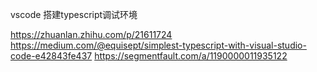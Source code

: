 vscode 搭建typescript调试环境

https://zhuanlan.zhihu.com/p/21611724
https://medium.com/@equisept/simplest-typescript-with-visual-studio-code-e42843fe437
https://segmentfault.com/a/1190000011935122
